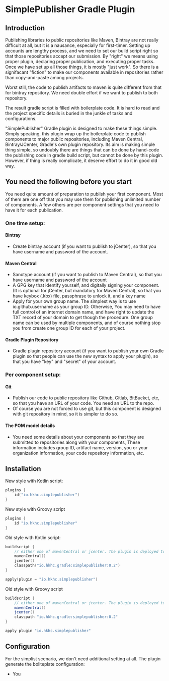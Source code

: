 # SimplePublisher Gradle Plugin

## Introduction

Publishing libraries to public repositories like Maven, Bintray are not really difficult at all, but it is a nausance, especially for first-timer. Setting up accounts are lengthy process, and we need to set our build script right so that those repositories accept our submission. By "right" we means using proper plugin, declaring proper publication, and executing proper tasks. Once we have set up all those things, it is mostly "just work". So there is a signifacant "fiction" to make our components available in repositories rather than copy-and-paste among projects.

Worst still, the code to publish artifacts to maven is quite different from that for bintray repository. We need double effort if we want to publish to both repository. 

The result gradle script is filled with boilerplate code. It is hard to read and the project specific details is buried in the junkle of tasks and configurations.

"SimplePublisher" Gradle plugin is designed to make these things simple. Simply speaking, this plugin wrap up the boilerplate code to publish components to major public repositories, including Maven Central, Bintray/JCenter, Gradle's own plugin repository. Its aim is making simple thing simple, so undoubly there are things that can be done by hand-code the publishing code in gradle build script, but cannot be done by this plugin. However, if thing is really complicate, it deserve effort to do it in good old way.

## You need the following before you start

You need quite amount of preparation to publish your first component. Most of them are one off that you may use them for publishing unlimited number of components. A few others are per component settings that you need to have it for each publication.

### One time setup:

#### Bintray

- Create bintray account (if you want to publish to jCenter), so that you have username and password of the account.

#### Maven Central

- Sanotype account (if you want to publish to Maven Central), so that you have username and password of the account
- A GPG key that identify yourself, and digitally signing your component.  (It is optional for jCenter, but mandatory for Maven Central), so that you have keybox (.kbx) file, passphrase to unlock it, and a key name
- Apply for your own group name. The simplest way is to use io.github.username as your group ID. Otherwise, You may need to have full control of an internet domain name, and have right to update the TXT record of your domain  to get though the procedure. One group name can be used by multiple components, and of course nothing stop you from create one group ID for each of your project.

#### Gradle Plugin Repository

- Gradle plugin repository account (if you want to publish your own Gradle plugin so that people can use the new syntax to apply your plugin), so that you have "key" and "secret" of your account.

### Per component setup:

#### Git

- Publish our code to public repository like Github, Gitlab, BitBucket, etc, so that you have an URL of your code. You need an URL to the repo.
- Of course you are not forced to use git, but this component is designed with git repository in mind, so it is simpler to do so.


#### The POM model details
- You need some details about your components so that they are submitted to repositories along with your components, These information includes group ID, artifact name, version, you or your organization information, your code repository information, etc.

## Installation

New style with Kotlin script:

```kotlin
plugins {
	id("io.hkhc.simplepublisher") 
}
```

New style with Groovy script

```groovy
plugins {
	id "io.hkhc.simplepublisher"
}
```

Old style with Kotlin script:

```kotlin
buildscript {
	// either one of mavenCentral or jcenter. The plugin is deployed to both repositories.
	mavenCentral()
	jcenter()
	classpath("io.hkhc.gradle:simplepublisher:0.2")
}

apply(plugin = "io.hkhc.simplepublisher")
```

Old style with Groovy script

```groovy
buildscript {
	// either one of mavenCentral or jcenter. The plugin is deployed to both repositories.
	mavenCentral()
	jcenter()
	classpath "io.hkhc.gradle:simplepublisher:0.2"
}

apply plugin "io.hkhc.simplepublisher"
```

## Configuration

For the simplist scenario, we don't need additional setting at all. The plugin generate the boliteplate configuration:
- You 




